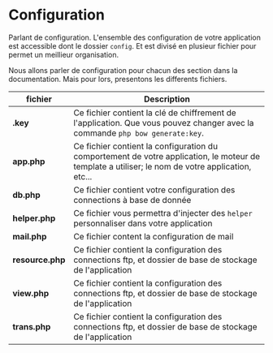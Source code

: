 # Configuration

Parlant de configuration. L'ensemble des configuration de votre application est accessible dont le dossier `config`. Et est divisé en plusieur fichier pour permet un meillieur organisation.

Nous allons parler de configuration pour chacun des section dans la documentation. 
Mais pour lors, presentons les differents fichiers.

| fichier | Description |
|---------|-------------|
| __.key__ | Ce fichier contient la clé de chiffrement de l'application. Que vous pouvez changer avec la commande `php bow generate:key`. |
| __app.php__ | Ce fichier contient la configuration du comportement de votre application, le moteur de template a utiliser; le nom de votre application, etc... |
| __db.php__ | Ce fichier contient votre configuration des connections à base de donnée |
| __helper.php__ | Ce fichier vous permettra d'injecter des `helper` personnaliser dans votre application |
| __mail.php__ | Ce fichier content la configuration de mail |
| __resource.php__ | Ce fichier contient la configuration des connections ftp, et dossier de base de stockage de l'application |
| __view.php__ | Ce fichier contient la configuration des connections ftp, et dossier de base de stockage de l'application |
| __trans.php__ | Ce fichier contient la configuration des connections ftp, et dossier de base de stockage de l'application |